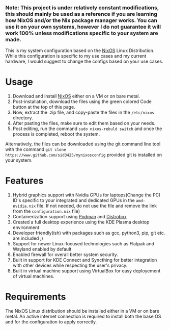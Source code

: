 ### Note: This project is under relatively constant modifications, this should mainly be used as a reference if you are learning how NixOS and/or the Nix package manager works. You can use it on your own systems, however I do not guarantee it will work 100% unless modifications specific to your system are made.

This is my system configuration based on the [NixOS](https://nixos.org) Linux Distribution. While this configuration is specific to my use cases and my current hardware, I would suggest to change the configs based on your use cases.

# Usage
1. Download and install [NixOS](https://nixos.org/download) either on a VM or on bare metal.
2. Post-installation, download the files using the green colored Code button at the top of this page.
3. Now, extract the .zip file, and copy-paste the files in the `/etc/nixos` directory.
4. After pasting the files, make sure to edit them based on your needs.
5. Post editing, run the command `sudo nixos-rebuld switch` and once the process is completed, reboot the system.

Alternatively, the files can be downloaded using the git command line tool with the command `git clone https://www.github.com/sid3425/mynixosconfig` provided git is installed on your system.

# Features
1. Hybrid graphics support with Nvidia GPUs for laptops(Change the PCI ID's specific to your integrated and dedicated GPUs in the `amd-nvidia.nix` file. If not needed, do not use the file and remove the link from the `configuration.nix` file)
2. Containerization support using [Podman](https://docs.podman.io/en/latest/) and [Distrobox](https://github.com/89luca89/distrobox)
3. Created a full desktop experience using the KDE Plasma desktop environment
4. Developer friendly(ish) with packages such as gcc, python3, pip, git etc. are included ;)
5. Support for newer Linux-focused technologies such as Flatpak and Wayland enabled by default
6. Enabled firewall for overall better system security.
7. Built in support for KDE Connect and Syncthing for better integration with other devices while respecting the user's privacy.
8. Built in virtual machine support using VirtualBox for easy deployement of virtual machines.

# Requirements
The NixOS Linux distribution should be installed either in a VM or on bare metal. An active internet connection is required to install both the base OS and for the configuration to apply correctly.

